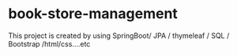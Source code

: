 # book-store-management
This project is created by using SpringBoot/ JPA / thymeleaf / SQL / Bootstrap /html/css....etc
